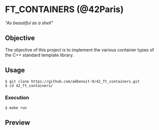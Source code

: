 # FT_CONTAINERS (@42Paris)
*"As beautiful as a shell"*

## Objective

The objective of this project is to implement the various container types of the C++ standard template library.

## Usage
```
$ git clone https://github.com/adbenoit-9/42_ft_containers.git
$ cd 42_ft_containers/
```
### Execution
```
$ make run
```

## Preview
